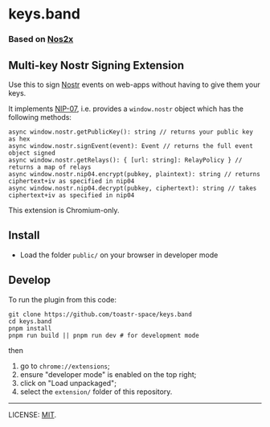 # keys.band

### Based on [Nos2x](https://raw.githubusercontent.com/fiatjaf/nos2x/)

## Multi-key Nostr Signing Extension

Use this to sign [Nostr](https://github.com/nostr-protocol/nostr) events on web-apps without having to give them your keys.

It implements [NIP-07](https://github.com/nostr-protocol/nips/blob/master/07.md), i.e. provides a `window.nostr` object which has the following methods:

```
async window.nostr.getPublicKey(): string // returns your public key as hex
async window.nostr.signEvent(event): Event // returns the full event object signed
async window.nostr.getRelays(): { [url: string]: RelayPolicy } // returns a map of relays
async window.nostr.nip04.encrypt(pubkey, plaintext): string // returns ciphertext+iv as specified in nip04
async window.nostr.nip04.decrypt(pubkey, ciphertext): string // takes ciphertext+iv as specified in nip04
```

This extension is Chromium-only.

## Install

- Load the folder `public/` on your browser in developer mode

## Develop

To run the plugin from this code:

```
git clone https://github.com/toastr-space/keys.band
cd keys.band
pnpm install
pnpm run build || pnpm run dev # for development mode
```

then

1. go to `chrome://extensions`;
2. ensure "developer mode" is enabled on the top right;
3. click on "Load unpackaged";
4. select the `extension/` folder of this repository.

---

LICENSE: [MIT](docs/mit-license.md).
